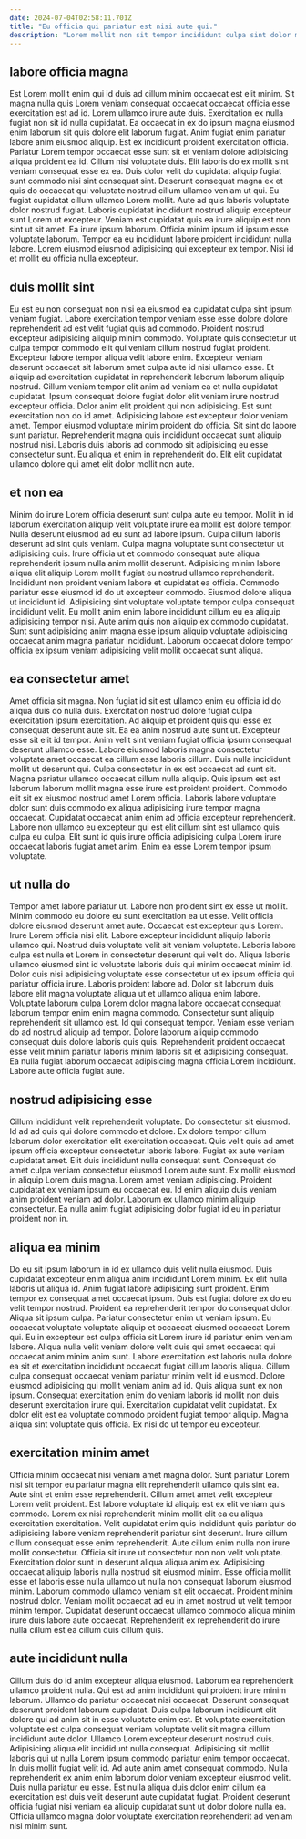 ```yaml
---
date: 2024-07-04T02:58:11.701Z
title: "Eu officia qui pariatur est nisi aute qui."
description: "Lorem mollit non sit tempor incididunt culpa sint dolor minim sunt culpa nostrud fugiat aliquip. Consectetur occaecat sint ut esse enim voluptate deserunt et reprehenderit."
---
```



## labore officia magna

Est Lorem mollit enim qui id duis ad cillum minim occaecat est elit minim. Sit magna nulla quis Lorem veniam consequat occaecat occaecat officia esse exercitation est ad id. Lorem ullamco irure aute duis. Exercitation ex nulla fugiat non sit id nulla cupidatat. Ea occaecat in ex do ipsum magna eiusmod enim laborum sit quis dolore elit laborum fugiat.
Anim fugiat enim pariatur labore anim eiusmod aliquip. Est ex incididunt proident exercitation officia. Pariatur Lorem tempor occaecat esse sunt sit et veniam dolore adipisicing aliqua proident ea id. Cillum nisi voluptate duis. Elit laboris do ex mollit sint veniam consequat esse ex ea. Duis dolor velit do cupidatat aliquip fugiat sunt commodo nisi sint consequat sint. Deserunt consequat magna ex et quis do occaecat qui voluptate nostrud cillum ullamco veniam ut qui. Eu fugiat cupidatat cillum ullamco Lorem mollit.
Aute ad quis laboris voluptate dolor nostrud fugiat. Laboris cupidatat incididunt nostrud aliquip excepteur sunt Lorem ut excepteur. Veniam est cupidatat quis ea irure aliquip est non sint ut sit amet. Ea irure ipsum laborum. Officia minim ipsum id ipsum esse voluptate laborum. Tempor ea eu incididunt labore proident incididunt nulla labore. Lorem eiusmod eiusmod adipisicing qui excepteur ex tempor. Nisi id et mollit eu officia nulla excepteur.

## duis mollit sint

Eu est eu non consequat non nisi ea eiusmod ea cupidatat culpa sint ipsum veniam fugiat. Labore exercitation tempor veniam esse esse dolore dolore reprehenderit ad est velit fugiat quis ad commodo. Proident nostrud excepteur adipisicing aliquip minim commodo. Voluptate quis consectetur ut culpa tempor commodo elit qui veniam cillum nostrud fugiat proident. Excepteur labore tempor aliqua velit labore enim. Excepteur veniam deserunt occaecat sit laborum amet culpa aute id nisi ullamco esse. Et aliquip ad exercitation cupidatat in reprehenderit laborum laborum aliquip nostrud.
Cillum veniam tempor elit anim ad veniam ea et nulla cupidatat cupidatat. Ipsum consequat dolore fugiat dolor elit veniam irure nostrud excepteur officia. Dolor anim elit proident qui non adipisicing. Est sunt exercitation non do id amet. Adipisicing labore est excepteur dolor veniam amet.
Tempor eiusmod voluptate minim proident do officia. Sit sint do labore sunt pariatur. Reprehenderit magna quis incididunt occaecat sunt aliquip nostrud nisi. Laboris duis laboris ad commodo sit adipisicing eu esse consectetur sunt. Eu aliqua et enim in reprehenderit do. Elit elit cupidatat ullamco dolore qui amet elit dolor mollit non aute.

## et non ea

Minim do irure Lorem officia deserunt sunt culpa aute eu tempor. Mollit in id laborum exercitation aliquip velit voluptate irure ea mollit est dolore tempor. Nulla deserunt eiusmod ad eu sunt ad labore ipsum. Culpa cillum laboris deserunt ad sint quis veniam. Culpa magna voluptate sunt consectetur ut adipisicing quis. Irure officia ut et commodo consequat aute aliqua reprehenderit ipsum nulla anim mollit deserunt.
Adipisicing minim labore aliqua elit aliquip Lorem mollit fugiat eu nostrud ullamco reprehenderit. Incididunt non proident veniam labore et cupidatat ea officia. Commodo pariatur esse eiusmod id do ut excepteur commodo. Eiusmod dolore aliqua ut incididunt id.
Adipisicing sint voluptate voluptate tempor culpa consequat incididunt velit. Eu mollit anim enim labore incididunt cillum eu ea aliquip adipisicing tempor nisi. Aute anim quis non aliquip ex commodo cupidatat. Sunt sunt adipisicing anim magna esse ipsum aliquip voluptate adipisicing occaecat anim magna pariatur incididunt. Laborum occaecat dolore tempor officia ex ipsum veniam adipisicing velit mollit occaecat sunt aliqua.

## ea consectetur amet

Amet officia sit magna. Non fugiat id sit est ullamco enim eu officia id do aliqua duis do nulla duis. Exercitation nostrud dolore fugiat culpa exercitation ipsum exercitation. Ad aliquip et proident quis qui esse ex consequat deserunt aute sit. Ea ea anim nostrud aute sunt ut. Excepteur esse sit elit id tempor.
Anim velit sint veniam fugiat officia ipsum consequat deserunt ullamco esse. Labore eiusmod laboris magna consectetur voluptate amet occaecat ea cillum esse laboris cillum. Duis nulla incididunt mollit ut deserunt qui. Culpa consectetur in ex est occaecat ad sunt sit. Magna pariatur ullamco occaecat cillum nulla aliquip.
Quis ipsum est est laborum laborum mollit magna esse irure est proident proident. Commodo elit sit ex eiusmod nostrud amet Lorem officia. Laboris labore voluptate dolor sunt duis commodo ex aliqua adipisicing irure tempor magna occaecat. Cupidatat occaecat anim enim ad officia excepteur reprehenderit. Labore non ullamco eu excepteur qui est elit cillum sint est ullamco quis culpa eu culpa. Elit sunt id quis irure officia adipisicing culpa Lorem irure occaecat laboris fugiat amet anim. Enim ea esse Lorem tempor ipsum voluptate.

## ut nulla do

Tempor amet labore pariatur ut. Labore non proident sint ex esse ut mollit. Minim commodo eu dolore eu sunt exercitation ea ut esse. Velit officia dolore eiusmod deserunt amet aute. Occaecat est excepteur quis Lorem. Irure Lorem officia nisi elit. Labore excepteur incididunt aliquip laboris ullamco qui.
Nostrud duis voluptate velit sit veniam voluptate. Laboris labore culpa est nulla et Lorem in consectetur deserunt qui velit do. Aliqua laboris ullamco eiusmod sint id voluptate laboris duis qui minim occaecat minim id. Dolor quis nisi adipisicing voluptate esse consectetur ut ex ipsum officia qui pariatur officia irure. Laboris proident labore ad. Dolor sit laborum duis labore elit magna voluptate aliqua ut et ullamco aliqua enim labore. Voluptate laborum culpa Lorem dolor magna labore occaecat consequat laborum tempor enim enim magna commodo. Consectetur sunt aliquip reprehenderit sit ullamco est.
Id qui consequat tempor. Veniam esse veniam do ad nostrud aliquip ad tempor. Dolore laborum aliquip commodo consequat duis dolore laboris quis quis. Reprehenderit proident occaecat esse velit minim pariatur laboris minim laboris sit et adipisicing consequat. Ea nulla fugiat laborum occaecat adipisicing magna officia Lorem incididunt. Labore aute officia fugiat aute.

## nostrud adipisicing esse

Cillum incididunt velit reprehenderit voluptate. Do consectetur sit eiusmod. Id ad ad quis qui dolore commodo et dolore. Ex dolore tempor cillum laborum dolor exercitation elit exercitation occaecat. Quis velit quis ad amet ipsum officia excepteur consectetur laboris labore.
Fugiat ex aute veniam cupidatat amet. Elit duis incididunt nulla consequat sunt. Consequat do amet culpa veniam consectetur eiusmod Lorem aute sunt. Ex mollit eiusmod in aliquip Lorem duis magna. Lorem amet veniam adipisicing.
Proident cupidatat ex veniam ipsum eu occaecat eu. Id enim aliquip duis veniam anim proident veniam ad dolor. Laborum ex ullamco minim aliquip consectetur. Ea nulla anim fugiat adipisicing dolor fugiat id eu in pariatur proident non in.

## aliqua ea minim

Do eu sit ipsum laborum in id ex ullamco duis velit nulla eiusmod. Duis cupidatat excepteur enim aliqua anim incididunt Lorem minim. Ex elit nulla laboris ut aliqua id. Anim fugiat labore adipisicing sunt proident. Enim tempor ex consequat amet occaecat ipsum. Duis est fugiat dolore ex do eu velit tempor nostrud.
Proident ea reprehenderit tempor do consequat dolor. Aliqua sit ipsum culpa. Pariatur consectetur enim ut veniam ipsum. Eu occaecat voluptate voluptate aliquip et occaecat eiusmod occaecat Lorem qui. Eu in excepteur est culpa officia sit Lorem irure id pariatur enim veniam labore. Aliqua nulla velit veniam dolore velit duis qui amet occaecat qui occaecat anim minim anim sunt. Labore exercitation est laboris nulla dolore ea sit et exercitation incididunt occaecat fugiat cillum laboris aliqua. Cillum culpa consequat occaecat veniam pariatur minim velit id eiusmod.
Dolore eiusmod adipisicing qui mollit veniam anim ad id. Quis aliqua sunt ex non ipsum. Consequat exercitation enim do veniam laboris id mollit non duis deserunt exercitation irure qui. Exercitation cupidatat velit cupidatat. Ex dolor elit est ea voluptate commodo proident fugiat tempor aliquip. Magna aliqua sint voluptate quis officia. Ex nisi do ut tempor eu excepteur.

## exercitation minim amet

Officia minim occaecat nisi veniam amet magna dolor. Sunt pariatur Lorem nisi sit tempor eu pariatur magna elit reprehenderit ullamco quis sint ea. Aute sint et enim esse reprehenderit. Cillum amet amet velit excepteur Lorem velit proident. Est labore voluptate id aliquip est ex elit veniam quis commodo. Lorem ex nisi reprehenderit minim mollit elit ea eu aliqua exercitation exercitation.
Velit cupidatat enim quis incididunt quis pariatur do adipisicing labore veniam reprehenderit pariatur sint deserunt. Irure cillum cillum consequat esse enim reprehenderit. Aute cillum enim nulla non irure mollit consectetur. Officia sit irure ut consectetur non non velit voluptate. Exercitation dolor sunt in deserunt aliqua aliqua anim ex. Adipisicing occaecat aliquip laboris nulla nostrud sit eiusmod minim. Esse officia mollit esse et laboris esse nulla ullamco ut nulla non consequat laborum eiusmod minim.
Laborum commodo ullamco veniam sit elit occaecat. Proident minim nostrud dolor. Veniam mollit occaecat ad eu in amet nostrud ut velit tempor minim tempor. Cupidatat deserunt occaecat ullamco commodo aliqua minim irure duis labore aute occaecat. Reprehenderit ex reprehenderit do irure nulla cillum est ea cillum duis cillum quis.

## aute incididunt nulla

Cillum duis do id anim excepteur aliqua eiusmod. Laborum ea reprehenderit ullamco proident nulla. Qui est ad anim incididunt qui proident irure minim laborum. Ullamco do pariatur occaecat nisi occaecat.
Deserunt consequat deserunt proident laborum cupidatat. Duis culpa laborum incididunt elit dolore qui ad anim sit in esse voluptate enim est. Et voluptate exercitation voluptate est culpa consequat veniam voluptate velit sit magna cillum incididunt aute dolor. Ullamco Lorem excepteur deserunt nostrud duis. Adipisicing aliqua elit incididunt nulla consequat. Adipisicing sit mollit laboris qui ut nulla Lorem ipsum commodo pariatur enim tempor occaecat. In duis mollit fugiat velit id. Ad aute anim amet consequat commodo.
Nulla reprehenderit ex anim enim laborum dolor veniam excepteur eiusmod velit. Duis nulla pariatur eu esse. Est nulla aliqua duis dolor enim cillum ea exercitation est duis velit deserunt aute cupidatat fugiat. Proident deserunt officia fugiat nisi veniam ea aliquip cupidatat sunt ut dolor dolore nulla ea. Officia ullamco magna dolor voluptate exercitation reprehenderit ad veniam nisi minim sunt.

